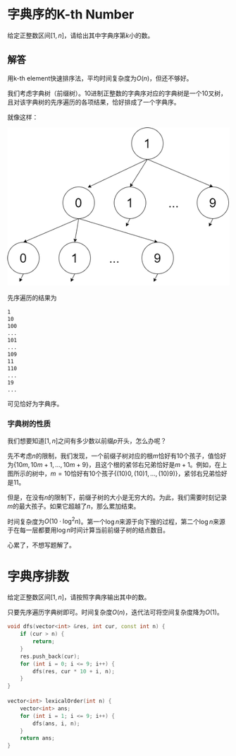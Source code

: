 # 字典序的K-th Number

给定正整数区间$[1,n]$，请给出其中字典序第$k$小的数。

## 解答

用k-th element快速排序法，平均时间复杂度为$O(n)$，但还不够好。

我们考虑字典树（前缀树）。$10$进制正整数的字典序对应的字典树是一个$10$叉树，且对该字典树的先序遍历的各项结果，恰好排成了一个字典序。

就像这样：

![1648012312547.png](image/sort_by_lex/1648012312547.png)

先序遍历的结果为

```
1
10
100
...
101
...
109
11
110 
...
19
...
```

可见恰好为字典序。

### 字典树的性质

我们想要知道$[1,n]$之间有多少数以前缀$p$开头，怎么办呢？

先不考虑$n$的限制，我们发现，一个前缀子树对应的根$m$恰好有$10$个孩子，值恰好为$\{10m, 10m + 1, \dots, 10m +9\}$，且这个根的紧邻右兄弟恰好是$m+1$。例如，在上图所示的树中，$m = 10$恰好有$10$个孩子$\{(10)0, (10)1, \dots, (10)9)\}$，紧邻右兄弟恰好是$11$。

但是，在没有$n$的限制下，前缀子树的大小是无穷大的。为此，我们需要时刻记录$m$的最大孩子。如果它超越了$n$，那么累加结束。

时间复杂度为$O(10 \cdot \log ^2 n)$。第一个$\log n$来源于向下搜的过程，第二个$\log n$来源于在每一层都要用$\log n$时间计算当前前缀子树的结点数目。

心累了，不想写题解了。

# 字典序排数

给定正整数区间$[1,n]$，请按照字典序输出其中的数。

只要先序遍历字典树即可。时间复杂度$O(n)$，迭代法可将空间复杂度降为$O(1)$。

```cpp
void dfs(vector<int> &res, int cur, const int n) {
    if (cur > n) {
        return;
    }
    res.push_back(cur);
    for (int i = 0; i <= 9; i++) {
        dfs(res, cur * 10 + i, n);
    }
}

vector<int> lexicalOrder(int n) {
    vector<int> ans;
    for (int i = 1; i <= 9; i++) {
        dfs(ans, i, n);
    }
    return ans;
}
```
